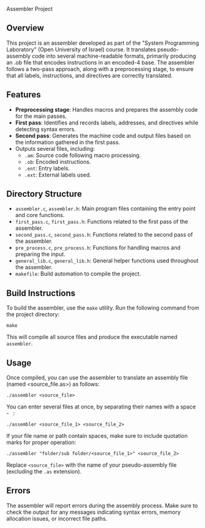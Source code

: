 Assembler Project

Overview
---------
This project is an assembler developed as part of the "System Programming Laboratory" (Open University of Israel) course. It translates pseudo-assembly code into several machine-readable formats, primarily producing an .ob file that encodes instructions in an encoded-4 base. The assembler follows a two-pass approach, along with a preprocessing stage, to ensure that all labels, instructions, and directives are correctly translated.

Features
---------
- **Preprocessing stage**: Handles macros and prepares the assembly code for the main passes.
- **First pass**: Identifies and records labels, addresses, and directives while detecting syntax errors.
- **Second pass**: Generates the machine code and output files based on the information gathered in the first pass.
- Outputs several files, including:
  - `.am`: Source code following macro processing.
  - `.ob`: Encoded instructions.
  - `.ent`: Entry labels.
  - `.ext`: External labels used.

Directory Structure
--------------------
- `assembler.c`, `assembler.h`: Main program files containing the entry point and core functions.
- `first_pass.c`, `first_pass.h`: Functions related to the first pass of the assembler.
- `second_pass.c`, `second_pass.h`: Functions related to the second pass of the assembler.
- `pre_process.c`, `pre_process.h`: Functions for handling macros and preparing the input.
- `general_lib.c`, `general_lib.h`: General helper functions used throughout the assembler.
- `makefile`: Build automation to compile the project.

Build Instructions
-------------------
To build the assembler, use the `make` utility. Run the following command from the project directory:

    make

This will compile all source files and produce the executable named `assembler`.

Usage
------
Once compiled, you can use the assembler to translate an assembly file (named <source_file.as>) as follows:

    ./assembler <source_file>

You can enter several files at once, by separating their names with a space - ` `:

    ./assembler <source_file_1> <source_file_2>

If your file name or path contain spaces, make sure to include quotation marks for proper operation:

    ./assembler "folder/sub folder/<source_file_1>" <source_file_2>

Replace `<source_file>` with the name of your pseudo-assembly file (excluding the `.as` extension).

Errors 
--------
The assembler will report errors during the assembly process. Make sure to check the output for any messages indicating syntax errors, memory allocation issues, or incorrect file paths. 

